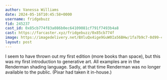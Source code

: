 ```yaml
---
author: Vanessa Williams
date: 2024-05-16T10:45:58+0000
username: fridgebuzz
fid: 245237
cast_id: 0x85cb774f83a086b0ec64109081cf791f7493b4a8
cast: https://farcaster.xyz/fridgebuzz/0x85cb774f
image: https://imagedelivery.net/BXluQx4ige9GuW0Ia56BHw/1fa7b9c7-0d99-4f3e-5af0-53cd17e06c00/original
layout: post
---
```


I seem to have thrown out my first edition (more books than space), but this was my first introduction to generative art. All examples are in the Renderman shading language. Sadly, at that time Renderman was no longer available to the public. (Pixar had taken it in-house.)

<img src='https://imagedelivery.net/BXluQx4ige9GuW0Ia56BHw/1fa7b9c7-0d99-4f3e-5af0-53cd17e06c00/original' alt='' referrerpolicy='no-referrer'/>
